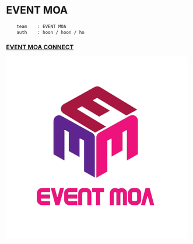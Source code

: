 # EVENT MOA

```
	team 	: EVENT MOA
	auth 	: hoon / hoon / ho
```



### [EVENT MOA CONNECT ](http://event-moa.kro.kr)



![bg](https://github.com/Eight-Corner/eventMoa/blob/master/logo%20design/event-logo.png)

